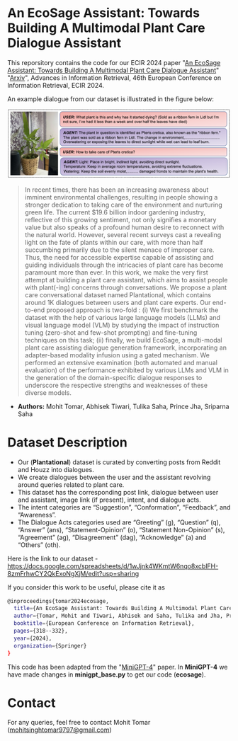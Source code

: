 # An EcoSage Assistant: Towards Building A Multimodal Plant Care Dialogue Assistant

This reporsitory contains the code for our ECIR 2024 paper "[An EcoSage Assistant: Towards Building A Multimodal Plant Care Dialogue Assistant](https://link.springer.com/chapter/10.1007/978-3-031-56060-6_21)" "[Arxiv](https://arxiv.org/abs/2401.06807)", Advances in Information Retrieval, 46th European Conference on Information Retrieval, ECIR 2024. 

An example dialogue from our dataset is illustrated in the figure below:

<img src="/image/dataset.png" alt="Dataset Example" width="700"/>
<!-- ![Dataset Example](/image/dataset.png) -->



>In recent times, there has been an increasing awareness about imminent environmental challenges, resulting in people showing a stronger dedication to taking care of the environment and nurturing green life. The current $19.6 billion indoor gardening industry, reflective of this growing sentiment, not only signifies a monetary value but also speaks of a profound human desire to reconnect with the natural world. However, several recent surveys cast a revealing light on the fate of plants within our care, with more than half succumbing primarily due to the silent menace of improper care. Thus, the need for accessible expertise capable of assisting and guiding individuals through the intricacies of plant care has become paramount more than ever. In this work, we make the very first attempt at building a plant care assistant, which aims to assist people with plant(-ing) concerns through conversations. We propose a plant care conversational dataset named Plantational, which contains around 1K dialogues between users and plant care experts. Our end-to-end proposed approach is two-fold : (i) We first benchmark the dataset with the help of various large language models (LLMs) and visual language model (VLM) by studying the impact of instruction tuning (zero-shot and few-shot prompting) and fine-tuning techniques on this task; (ii) finally, we build EcoSage, a multi-modal plant care assisting dialogue generation framework, incorporating an adapter-based modality infusion using a gated mechanism. We performed an extensive examination (both automated and manual evaluation) of the performance exhibited by various LLMs and VLM in the generation of the domain-specific dialogue responses to underscore the respective strengths and weaknesses of these diverse models.


* **Authors:** Mohit Tomar, Abhisek Tiwari, Tulika Saha, Prince Jha, Sriparna Saha

# Dataset Description
* Our (**Plantational**) dataset is curated by converting posts from Reddit and Houzz into dialogues.
* We create dialogues between the user and the assistant revolving around queries related to plant care.
* This dataset has the corresponding post link, dialogue between user and assistant, image link (if present), intent, and dialogue acts.
* The intent categories are “Suggestion”, “Conformation”, “Feedback”, and “Awareness”.
* The Dialogue Acts categories used are “Greeting” (g), “Question” (q), “Answer” (ans), “Statement-Opinion” (o), “Statement Non-Opinion” (s), “Agreement” (ag), “Disagreement” (dag), “Acknowledge” (a) and “Others” (oth).

Here is the link to our dataset - https://docs.google.com/spreadsheets/d/1wJjnk4WKmtW6nqo8xcblFH-8zmFrhwCY2QkExoNgXjM/edit?usp=sharing

If you consider this work to be useful, please cite it as

```bash
@inproceedings{tomar2024ecosage,
  title={An EcoSage Assistant: Towards Building A Multimodal Plant Care Dialogue Assistant},
  author={Tomar, Mohit and Tiwari, Abhisek and Saha, Tulika and Jha, Prince and Saha, Sriparna},
  booktitle={European Conference on Information Retrieval},
  pages={318--332},
  year={2024},
  organization={Springer}
}
```
This code has been adapted from the "[MiniGPT-4](https://github.com/Vision-CAIR/MiniGPT-4)" paper. In **MiniGPT-4** we have made changes in **minigpt_base.py** to get our code (**ecosage**).

# Contact

For any queries, feel free to contact Mohit Tomar (mohitsinghtomar9797@gmail.com)
